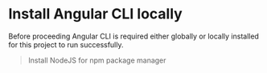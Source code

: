 # Install Angular CLI locally
Before proceeding Angular CLI is required either globally or locally installed for this project to run successfully.

> Install NodeJS for npm package manager


